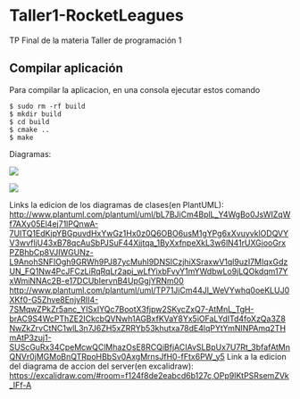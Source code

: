 # Taller1-RocketLeagues
TP Final de la materia Taller de programación 1

## Compilar aplicación
Para compilar la aplicacion, en una consola ejecutar estos comando
```
$ sudo rm -rf build
$ mkdir build
$ cd build
$ cmake ..
$ make
```

Diagramas:

![](http://www.plantuml.com/plantuml/png/bL7BQiCm4BplL-XKN4pw0JcKG0wba5wQzWDaQN54PQb8gpum_VVQicWsaI_rmR0pevbXTnT91ag31MLbZ69l3JeQeSruSmi_K9YZLsz8uzzyy5ttlIPya0CUILAAJzuPyc64I7gx7HBXbyX_Q3llhUWdvMFSMnzHJmvjbaKAnlKpLrncviCRBM8UNz-r96ourk7dBCNL4YFaB9LJW3-JYfAqYweqCgNDVp9vxQBdwtWv1PJw89DJ9mpd_JsZqnWcf2I5F3VLzcv4Vmrbz_bRhYKsc_lb71oeZ3XvMOepfHR7okaXHuYxCt3fmfag_AeIb9ZbKQLUSwv5kyaZ3VON)

![](http://www.plantuml.com/plantuml/png/TP71JiCm44Jl_WeVYwhq0oeKLUJ0XKf0-G5Zhve8EnjvRII4-7SMqwZPkZr5anc_YISxIYQc7BootX3fjpw2SKycZxQ7-AtMnL_TgH-brAC9S4WcPThZE2ICkcbQVNwh1AGBxfKVaY8Yx5iOFaLYdITd4foXzQa3Z8NwZkZrvCtNC1wlL3n7J6ZH5xZRRYb53khutxa78dE4lqPYtYmNINPAmq2THmAtP3zuj1-SUScGuRx34CpeMcwQClMhazOsE8RCQiBfjACIAvSLBpUx7U7Rt_3bfafAtMnQNVr0jMGMoBnQTRpoHBbSv0AxgMrnsJfH0-fFtx6PW_y5)


Links la edicion de los diagramas de clases(en PlantUML):
http://www.plantuml.com/plantuml/uml/bL7BJiCm4BplL_Y4WgBo0JsWIZqWf7AXy05El4ej71lPQnwA-7UITQ1EdKjpYBGpuvdHxYwGz1Hx0z0Q6OBO6usM1gYPg6xXvuyvklODQVYV3wvfljU43xB78qcAuSbPJSuF44Xjjtqa_1ByXxfnpeXkL3w6lN41rUXGiooGrxPZBhbCp8VJIWGUNz-L9AnohSNFIOgh9GRWh9PJ87ycMuhI9DNSICzjhiXSraxwV1ql9uzI7MIqxGdzUN_FQ1Nw4PcJFCzLiRqRqLr2apj_wLfYixbFvyY1mYWdbwLo9jLQOkdqm17YxWmiNNAc2B-e17DCUbIervnB4UpGgjYRNm00
http://www.plantuml.com/plantuml/uml/TP71JiCm44Jl_WeVYwhq0oeKLUJ0XKf0-G5Zhve8EnjvRII4-7SMqwZPkZr5anc_YISxIYQc7BootX3fjpw2SKycZxQ7-AtMnL_TgH-brAC9S4WcPThZE2ICkcbQVNwh1AGBxfKVaY8Yx5iOFaLYdITd4foXzQa3Z8NwZkZrvCtNC1wlL3n7J6ZH5xZRRYb53khutxa78dE4lqPYtYmNINPAmq2THmAtP3zuj1-SUScGuRx34CpeMcwQClMhazOsE8RCQiBfjACIAvSLBpUx7U7Rt_3bfafAtMnQNVr0jMGMoBnQTRpoHBbSv0AxgMrnsJfH0-fFtx6PW_y5
Link a la edicion del diagrama de accion del server(en excalidraw):
https://excalidraw.com/#room=f124f8de2eabcd6b127c,OPp9lKtPSRsemZVk_IFf-A
